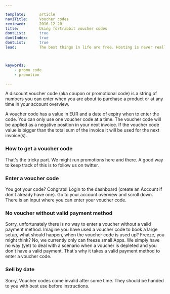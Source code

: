 ```yaml
---

template:      article
naviTitle:     Voucher codes
reviewed:      2016-12-20
title:         Using fortrabbit voucher codes
dontList:      true
dontIndex:     true
dontList:      true
lead:          The best things in life are free. Hosting is never really free. At least there are promotions and free give aways. On fortrabbit we have voucher codes.



keywords:
    - promo code
    - promotion

---
```


<!--

TODO: 

* this article describes a feature that is currently not present.

-->


A discount voucher code (aka coupon or promotional code) is a string of numbers you can enter when you are about to purchase a product or at any time in your account overview.

A voucher code has a value in EUR and a date of expiry when to enter the code. You can only use one voucher code at a time. The voucher code will be applied as a negative position in your next invoice. If the voucher code value is bigger than the total sum of the invoice it will be used for the next invoice(s).


### How to get a voucher code

That's the tricky part. We might run promotions here and there. A good way to keep track of this is to follow us on twitter.

### Enter a voucher code

You got your code? Congrats! Login to the dashboard (create an Account if don't already have one). Go to your account overview and scroll down. There is an input where you can enter your voucher code.


### No voucher without valid payment method

Sorry, unfortunately there is no way to enter a voucher without a valid payment method. Imagine you have used a voucher code to book a large setup, what should happen, when the voucher code is used up? Freeze, you might think? No, we currently only can freeze small Apps. We simply have no way (yet) to deal with a scenario when a voucher is depleted and you don't have a valid payment. That's why it takes a valid payment method to enter a voucher code.

### Sell by date

Sorry, Voucher codes come invalid after some time. They should be handed to you with best use before instructions.